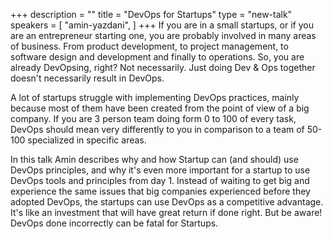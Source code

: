 +++
description = ""
title = "DevOps for Startups"
type = "new-talk"
speakers = [
        "amin-yazdani",
]
+++
If you are in a small startups, or if you are an entrepreneur starting one, you are probably involved in many areas of business. From product development, to project management, to software design and development and finally to operations. So, you are already DevOpsing, right? Not necessarily. Just doing Dev & Ops together doesn't necessarily result in DevOps. 

A lot of startups struggle with implementing DevOps practices, mainly because most of them have been created from the point of view of a big company. If you are 3 person team doing form 0 to 100 of every task, DevOps should mean very differently to you in comparison to a team of 50-100 specialized in specific areas. 

In this talk Amin describes why and how Startup can (and should) use DevOps principles, and why it's even more important for a startup to use DevOps tools and principles from day 1. Instead of waiting to get big and experience the same issues that big companies experienced before they adopted DevOps, the startups can use DevOps as a competitive advantage. It's like an investment that will have great return if done right. But be aware! DevOps done incorrectly can be fatal for Startups.